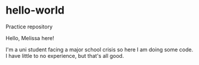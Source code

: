 # hello-world
Practice repository

Hello, Melissa here!

I'm a uni student facing a major school crisis so here I am doing some code. I have little to no experience, but that's all good.
